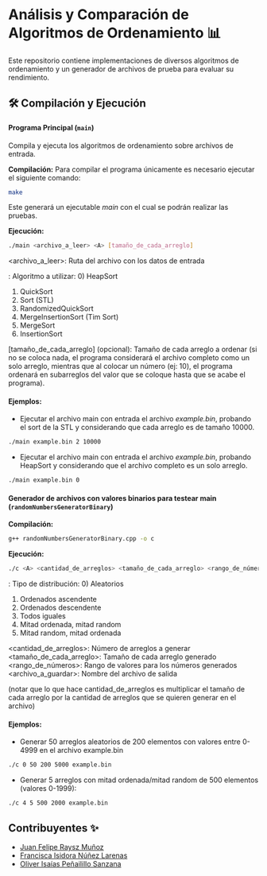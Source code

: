 # Análisis y Comparación de Algoritmos de Ordenamiento 📊

Este repositorio contiene implementaciones de diversos algoritmos de ordenamiento y un generador de archivos de prueba para evaluar su rendimiento.

## 🛠️ Compilación y Ejecución

#### Programa Principal (`main`)

Compila y ejecuta los algoritmos de ordenamiento sobre archivos de entrada.

**Compilación:**
Para compilar el programa únicamente es necesario ejecutar el siguiente comando:
```bash
make
```
Este generará un ejecutable _main_ con el cual se podrán realizar las pruebas.

**Ejecución:**
```bash
./main <archivo_a_leer> <A> [tamaño_de_cada_arreglo]
```
<archivo_a_leer>: Ruta del archivo con los datos de entrada

<A>: Algoritmo a utilizar:
0) HeapSort
1) QuickSort
2) Sort (STL)
3) RandomizedQuickSort
4) MergeInsertionSort (Tim Sort)
5) MergeSort
6) InsertionSort

[tamaño_de_cada_arreglo] (opcional): Tamaño de cada arreglo a ordenar (si no se coloca nada, el programa considerará el archivo completo como un solo arreglo, mientras que al colocar un número (ej: 10), el programa ordenará en subarreglos del valor que se coloque hasta que se acabe el programa). 

#### Ejemplos:
- Ejecutar el archivo main con entrada el archivo _example.bin_, probando el sort de la STL y considerando que cada arreglo es de tamaño 10000.
```bash
./main example.bin 2 10000
```
- Ejecutar el archivo main con entrada el archivo _example.bin_, probando HeapSort y considerando que el archivo completo es un solo arreglo.
```bash
./main example.bin 0
```

#### Generador de archivos con valores binarios para testear main (`randomNumbersGeneratorBinary`)
**Compilación:**

```bash
g++ randomNumbersGeneratorBinary.cpp -o c
```

**Ejecución:**
```bash
./c <A> <cantidad_de_arreglos> <tamaño_de_cada_arreglo> <rango_de_números> <archivo_a_guardar>
```
<A>: Tipo de distribución:
0) Aleatorios
1) Ordenados ascendente
2) Ordenados descendente
3) Todos iguales
4) Mitad ordenada, mitad random
5) Mitad random, mitad ordenada

<cantidad_de_arreglos>: Número de arreglos a generar
<tamaño_de_cada_arreglo>: Tamaño de cada arreglo generado 
<rango_de_números>: Rango de valores para los números generados
<archivo_a_guardar>: Nombre del archivo de salida

 (notar que lo que hace cantidad_de_arreglos es multiplicar el tamaño de cada arreglo por la cantidad de arreglos que se quieren generar en el archivo)
#### Ejemplos:
- Generar 50 arreglos aleatorios de 200 elementos con valores entre 0-4999 en el archivo example.bin 
```bash
./c 0 50 200 5000 example.bin
```
- Generar 5 arreglos con mitad ordenada/mitad random de 500 elementos (valores 0-1999):
```bash
./c 4 5 500 2000 example.bin
```


## Contribuyentes ✨
* [Juan Felipe Raysz Muñoz](https://github.com/Sephir0ath)
* [Francisca Isidora Núñez Larenas](https://github.com/sshiro0)
* [Oliver Isaías Peñailillo Sanzana](https://github.com/pyrrss)
